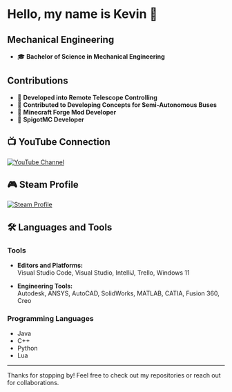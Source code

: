 # Hello, my name is Kevin 👋

## Mechanical Engineering
- 🎓 **Bachelor of Science in Mechanical Engineering**

## Contributions
- 🔭 **Developed into Remote Telescope Controlling**  
- 🚌 **Contributed to Developing Concepts for Semi-Autonomous Buses**  
- 🧱 **Minecraft Forge Mod Developer**  
- 🔧 **SpigotMC Developer**  

## 📺 YouTube Connection
[![YouTube Channel](https://img.shields.io/badge/YouTube-Subscribe-red?style=for-the-badge&logo=youtube)](https://www.youtube.com/@Kevdu)

## 🎮 Steam Profile
[![Steam Profile](https://img.shields.io/badge/Steam-View_Profile-blue?style=for-the-badge&logo=steam)](https://steamcommunity.com/id/Kevdu/)

## 🛠️ Languages and Tools

### Tools
- **Editors and Platforms:**  
  Visual Studio Code, Visual Studio, IntelliJ, Trello, Windows 11  

- **Engineering Tools:**  
  Autodesk, ANSYS, AutoCAD, SolidWorks, MATLAB, CATIA, Fusion 360, Creo  

### Programming Languages
- Java
- C++
- Python
- Lua

---

Thanks for stopping by! Feel free to check out my repositories or reach out for collaborations.
